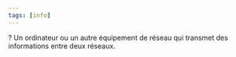 ```yaml
---
tags: [info]
---
```


?
Un ordinateur ou un autre équipement de réseau qui transmet des informations entre deux réseaux.